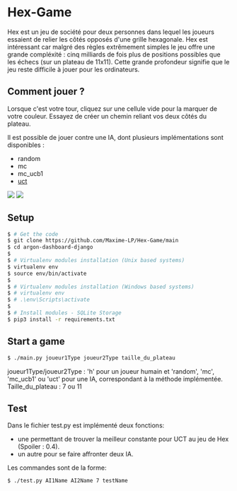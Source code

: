 # Hex-Game

Hex est un jeu de société pour deux personnes dans lequel les joueurs essaient de relier les côtés opposés d'une grille hexagonale. Hex est intéressant car malgré des règles extrêmement simples le jeu offre une grande compléxité : cinq milliards de fois plus de positions possibles que les échecs (sur un plateau de 11x11). Cette grande profondeur signifie que le jeu reste difficile à jouer pour les ordinateurs.

## Comment jouer ?

Lorsque c'est votre tour, cliquez sur une cellule vide pour la marquer de votre couleur. Essayez de créer un chemin reliant vos deux côtés du plateau.

Il est possible de jouer contre une IA, dont plusieurs implémentations sont disponibles : 
- random
- mc
- mc_ucb1
- [uct](https://en.wikipedia.org/wiki/Monte_Carlo_tree_search)

![](https://upload.wikimedia.org/wikipedia/commons/3/38/Hex-board-11x11-%282%29.jpg)
![](https://upload.wikimedia.org/wikipedia/commons/thumb/e/e9/Hex_board_11x11.svg/800px-Hex_board_11x11.svg.png)

## Setup

```bash
$ # Get the code
$ git clone https://github.com/Maxime-LP/Hex-Game/main
$ cd argon-dashboard-django
$
$ # Virtualenv modules installation (Unix based systems)
$ virtualenv env
$ source env/bin/activate
$
$ # Virtualenv modules installation (Windows based systems)
$ # virtualenv env
$ # .\env\Scripts\activate
$
$ # Install modules - SQLite Storage
$ pip3 install -r requirements.txt
```

## Start a game

```bash
$ ./main.py joueur1Type joueur2Type taille_du_plateau
```

joueur1Type/joueur2Type : 'h' pour un joueur humain et 'random', 'mc', 'mc_ucb1' ou 'uct' pour une IA, correspondant à la méthode implémentée. 
Taille_du_plateau : 7 ou 11

## Test

Dans le fichier test.py est implémenté deux fonctions:
- une permettant de trouver la meilleur constante pour UCT au jeu de Hex (Spoiler : 0.4).
- un autre pour se faire affronter deux IA.

Les commandes sont de la forme:

```bash
$ ./test.py AI1Name AI2Name 7 testName
```
